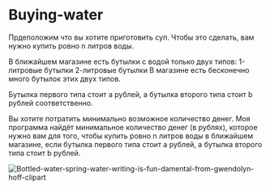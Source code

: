 ﻿# Buying-water
 Прдеположим что вы хотите приготовить суп. Чтобы это сделать, вам нужно купить ровно n литров воды.

В ближайшем магазине есть бутылки с водой только двух типов:
1-литровые бутылки
2-литровые бутылки
В магазине есть бесконечно много бутылок этих двух типов.

Бутылка первого типа стоит a рублей, а бутылка второго типа стоит b рублей соответственно.

Вы хотите потратить минимально возможное количество денег. 
Моя программа найдёт минимальное количество денег (в рублях), которое нужно вам для того, чтобы купить ровно n литров воды в ближайшем магазине, если бутылка первого типа стоит a рублей, а бутылка второго типа стоит b рублей.

![Bottled-water-spring-water-writing-is-fun-damental-from-gwendolyn-hoff-clipart](https://github.com/N1ckName192/Buying-water/assets/85516400/a099a47c-bb57-40ba-ba8f-689c4f55dd59)
